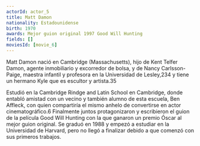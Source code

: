 ```yaml
---
actorId: actor_5
title: Matt Damon
nationality: Estadounidense
birth: 1970   
awards: Mejor guion original 1997 Good Will Hunting
fields: []
moviesId: [movie_6]
---
```


Matt Damon nació en Cambridge (Massachusetts), hijo de Kent Telfer Damon, agente inmobiliario y excorredor de bolsa, y de Nancy Carlsson-Paige, maestra infantil y profesora en la Universidad de Lesley,2​3​4​ y tiene un hermano Kyle que es escultor y artista.3​5​

Estudió en la Cambridge Rindge and Latin School en Cambridge, donde entabló amistad con un vecino y también alumno de esta escuela, Ben Affleck, con quien compartiría el mismo anhelo de convertirse en actor cinematográfico.6​ Finalmente juntos protagonizaron y escribieron el guion de la película Good Will Hunting con la que ganaron un premio Óscar al mejor guion original. Se graduó en 1988 y empezó a estudiar en la Universidad de Harvard, pero no llegó a finalizar debido a que comenzó con sus primeros trabajos.